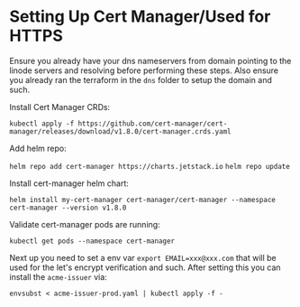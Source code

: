 # Setting Up Cert Manager/Used for HTTPS
Ensure you already have your dns nameservers from domain pointing to the linode servers and resolving before performing these steps.  Also ensure you already ran the terraform in the `dns` folder to setup the domain and such.

Install Cert Manager CRDs:

`kubectl apply -f https://github.com/cert-manager/cert-manager/releases/download/v1.8.0/cert-manager.crds.yaml`

Add helm repo:

`helm repo add cert-manager https://charts.jetstack.io`
`helm repo update`

Install cert-manager helm chart:

`helm install my-cert-manager cert-manager/cert-manager --namespace cert-manager --version v1.8.0`

Validate cert-manager pods are running:

`kubectl get pods --namespace cert-manager`

Next up you need to set a env var `export EMAIL=xxx@xxx.com` that will be used for the let's encrypt verification and such.  After setting this you can install the `acme-issuer` via:

`envsubst < acme-issuer-prod.yaml | kubectl apply -f -`
